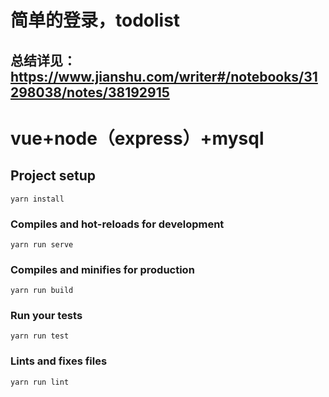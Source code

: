 # 简单的登录，todolist

## 总结详见：https://www.jianshu.com/writer#/notebooks/31298038/notes/38192915

# vue+node（express）+mysql

## Project setup

```
yarn install
```

### Compiles and hot-reloads for development

```
yarn run serve
```

### Compiles and minifies for production

```
yarn run build
```

### Run your tests

```
yarn run test
```

### Lints and fixes files

```
yarn run lint
```

